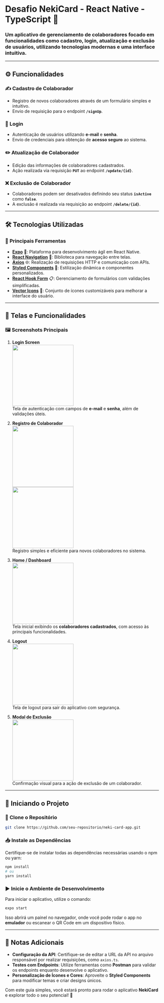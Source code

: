 # Desafio NekiCard - React Native - TypeScript 🚀  

### Um aplicativo de gerenciamento de colaboradores focado em funcionalidades como cadastro, login, atualização e exclusão de usuários, utilizando tecnologias modernas e uma interface intuitiva.  

---

## ⚙️ Funcionalidades  

### ✍️ **Cadastro de Colaborador**  
- Registro de novos colaboradores através de um formulário simples e intuitivo.  
- Envio de requisição para o endpoint **`/signUp`**.  

### 🔑 **Login**  
- Autenticação de usuários utilizando **e-mail** e **senha**.  
- Envio de credenciais para obtenção de **acesso seguro** ao sistema.  

### ✏️ **Atualização de Colaborador**  
- Edição das informações de colaboradores cadastrados.  
- Ação realizada via requisição **`PUT`** ao endpoint **`/update/{id}`**.  

### ❌ **Exclusão de Colaborador**  
- Colaboradores podem ser desativados definindo seu status **`isActive`** como **`false`**.  
- A exclusão é realizada via requisição ao endpoint **`/delete/{id}`**.  

---

## 🛠️ Tecnologias Utilizadas  

### 📱 **Principais Ferramentas**  

- [**Expo**](https://expo.dev/) 🌟: Plataforma para desenvolvimento ágil em React Native.  
- [**React Navigation**](https://reactnavigation.org/) 🧭: Biblioteca para navegação entre telas.  
- [**Axios**](https://axios-http.com/) 🌐: Realização de requisições HTTP e comunicação com APIs.  
- [**Styled Components**](https://styled-components.com/) 🎨: Estilização dinâmica e componentes personalizados.  
- [**React Hook Form**](https://react-hook-form.com/) 📋: Gerenciamento de formulários com validações simplificadas.  
- [**Vector Icons**](https://github.com/oblador/react-native-vector-icons) 🎯: Conjunto de ícones customizáveis para melhorar a interface do usuário.  

---

## 📸 Telas e Funcionalidades  

### 🖼️ **Screenshots Principais**  

1. **Login Screen**  
   <img src="https://i.imgur.com/6jPMkgj.png" width="200">  
   Tela de autenticação com campos de **e-mail** e **senha**, além de validações úteis.  

2. **Registro de Colaborador**  
   <img src="https://i.imgur.com/qZejSvo.png" width="200">  
   <img src="https://i.imgur.com/gzNXqPD.png" width="200">  
   Registro simples e eficiente para novos colaboradores no sistema.  

3. **Home / Dashboard**  
   <img src="https://i.imgur.com/tpjRxmE.png" width="200">  
   Tela inicial exibindo os **colaboradores cadastrados**, com acesso às principais funcionalidades.  

4. **Logout**  
   <img src="https://i.imgur.com/6jPMkgj.png" width="200">  
   Tela de logout para sair do aplicativo com segurança.  

5. **Modal de Exclusão**  
   <img src="https://i.imgur.com/4MAZ3TR.png" width="200">  
   Confirmação visual para a ação de exclusão de um colaborador.  

---

## 🚀 Iniciando o Projeto  

### 📂 **Clone o Repositório**  

```bash  
git clone https://github.com/seu-repositorio/neki-card-app.git  
```  

### 📥 **Instale as Dependências**  

Certifique-se de instalar todas as dependências necessárias usando o npm ou yarn:  

```bash  
npm install  
# ou  
yarn install  
```  

### ▶️ **Inicie o Ambiente de Desenvolvimento**  

Para iniciar o aplicativo, utilize o comando:  

```bash  
expo start  
```  

Isso abrirá um painel no navegador, onde você pode rodar o app no **emulador** ou escanear o QR Code em um dispositivo físico.  

---

## 📝 Notas Adicionais  

- **Configuração da API**: Certifique-se de editar a URL da API no arquivo responsável por realizar requisições, como `axios.ts`.  
- **Testes com Endpoints**: Utilize ferramentas como **Postman** para validar os endpoints enquanto desenvolve o aplicativo.  
- **Personalização de Ícones e Cores**: Aproveite o **Styled Components** para modificar temas e criar designs únicos.  

Com este guia simples, você estará pronto para rodar o aplicativo **NekiCard** e explorar todo o seu potencial! 🚀  
